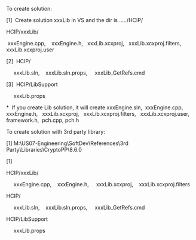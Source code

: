 
To create solution:

[1]  Create solution xxxLib in VS and the dir is …../HCIP/

HCIP/xxxLib/

 xxxEngine.cpp,    xxxEngine.h,   xxxLib.xcxproj,   xxxLib.xcxproj.filters,   xxxLib.xcxproj.user

[2]  HCIP/

     xxxLib.sln,    xxxLib.sln.props,     xxxLib_GetRefs.cmd

[3]  HCIP/LibSupport

     xxxLib.props

*  If you create Lib solution, it will create xxxEngine.sln,  xxxEngine.cpp,    xxxEngine.h,   xxxLib.xcxproj,   xxxLib.xcxproj.filters,   xxxLib.xcxproj.user,  framework.h,  pch.cpp, pch.h

To create solution with 3rd party library:

[1] M:\US07-Engineering\SoftDev\References\3rd Party\Libraries\CryptoPP\8.6.0

[1]

HCIP/xxxLib/

     xxxEngine.cpp,    xxxEngine.h,     xxxLib.xcxproj,    xxxLib.xcxproj.filters

HCIP/

     xxxLib.sln,    xxxLib.sln.props,     xxxLib_GetRefs.cmd

HCIP/LibSupport

     xxxLib.props